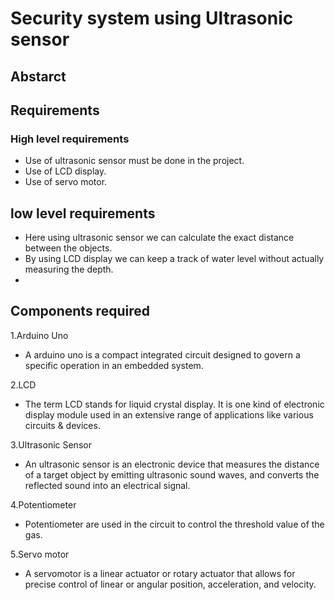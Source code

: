 # Security system using Ultrasonic sensor


## Abstarct



## Requirements

### High level requirements
* Use of ultrasonic sensor must be done in the project.
* Use of LCD display.
* Use of servo motor.


## low level requirements
*  Here using ultrasonic sensor we can calculate the exact distance between the objects.
* By using LCD display we can keep a track of water level without actually measuring the depth.
* 


## Components required
1.Arduino Uno
* A arduino uno is a compact integrated circuit designed to govern a specific operation in an embedded system.

2.LCD
* The term LCD stands for liquid crystal display. It is one kind of electronic display module used in an extensive range of applications like various circuits & devices.

3.Ultrasonic Sensor 
* An ultrasonic sensor is an electronic device that measures the distance of a target object by emitting ultrasonic sound waves, and converts the reflected sound into an electrical signal.

4.Potentiometer
* Potentiometer are used in the circuit to control the threshold value of the gas.

5.Servo motor
* A servomotor is a linear actuator or rotary actuator that allows for precise control of linear or angular position, acceleration, and velocity.
